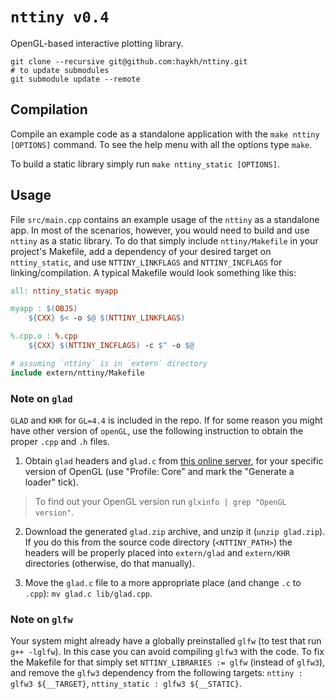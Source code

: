 # `nttiny v0.4`

OpenGL-based interactive plotting library.

```shell
git clone --recursive git@github.com:haykh/nttiny.git
# to update submodules
git submodule update --remote
```

## Compilation

Compile an example code as a standalone application with the `make nttiny [OPTIONS]` command. To see the help menu with all the options type `make`.

To build a static library simply run `make nttiny_static [OPTIONS]`.

## Usage

File `src/main.cpp` contains an example usage of the `nttiny` as a standalone app. In most of the scenarios, however, you would need to build and use `nttiny` as a static library. To do that simply include `nttiny/Makefile` in your project's Makefile, add a dependency of your desired target on `nttiny_static`, and use `NTTINY_LINKFLAGS` and `NTTINY_INCFLAGS` for linking/compilation. A typical Makefile would look something like this:

```Makefile
all: nttiny_static myapp

myapp : $(OBJS)
	${CXX} $< -o $@ $(NTTINY_LINKFLAGS)

%.cpp.o : %.cpp
	${CXX} $(NTTINY_INCFLAGS) -c $^ -o $@

# assuming `nttiny` is in `extern` directory
include extern/nttiny/Makefile
```

### Note on `glad`

`GLAD` and `KHR` for `GL=4.4` is included in the repo. If for some reason you might have other version of `openGL`, use the following instruction to obtain the proper `.cpp` and `.h` files.

1. Obtain `glad` headers and `glad.c` from [this online server](https://glad.dav1d.de/), for your specific version of OpenGL (use "Profile: Core" and mark the "Generate a loader" tick).

> To find out your OpenGL version run `glxinfo | grep "OpenGL version"`.

2. Download the generated `glad.zip` archive, and unzip it (`unzip glad.zip`). If you do this from the source code directory (`<NTTINY_PATH>`) the headers will be properly placed into `extern/glad` and `extern/KHR` directories (otherwise, do that manually).

3. Move the `glad.c` file to a more appropriate place (and change `.c` to `.cpp`): `mv glad.c lib/glad.cpp`.

### Note on `glfw`

Your system might already have a globally preinstalled `glfw` (to test that run `g++ -lglfw`). In this case you can avoid compiling `glfw3` with the code. To fix the Makefile for that simply set `NTTINY_LIBRARIES := glfw` (instead of `glfw3`), and remove the `glfw3` dependency from the following targets: `nttiny : glfw3 ${__TARGET}`, `nttiny_static : glfw3 ${__STATIC}`.
